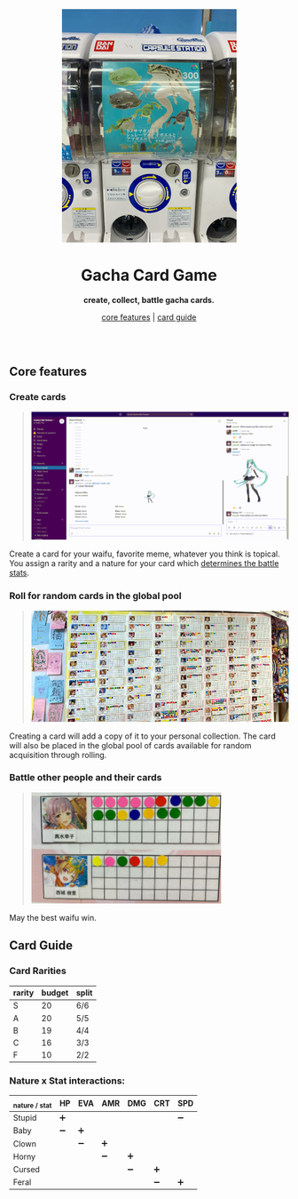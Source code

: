 <div align="center">
    <img src="./static/img/gacha.jpg" height="420">
    <h1>Gacha Card Game</h1>
    <p>
        <b>create, collect, battle gacha cards.</b>
    </p>
    <p>
        <a href="#core-features">core features</a>
        |
        <a href="#card-guide">card guide</a>
    </p>
    <br>
    <br>
</div>

## Core features

### Create cards

> <img src="./static/img/create.gif">

Create a card for your waifu, favorite meme, whatever you think is topical.
You assign a rarity and a nature for your card which [determines the battle stats](#nature-x-stat-interactions).

### Roll for random cards in the global pool

> <img src="./static/img/waifus.jpg" height="200">

Creating a card will add a copy of it to your personal collection.
The card will also be placed in the global pool of cards available for random acquisition through rolling.

### Battle other people and their cards

> <img src="./static/img/battle.jpg" height="200">

May the best waifu win.

## Card Guide

### Card Rarities

| rarity | budget | split |
|--------|--------|-------|
| S      | 20     | 6/6   |
| A      | 20     | 5/5   |
| B      | 19     | 4/4   |
| C      | 16     | 3/3   |
| F      | 10     | 2/2   |

### Nature x Stat interactions:

| <sub>nature / stat</sub> | HP | EVA | AMR | DMG | CRT | SPD |
|--------------------------|----|-----|-----|-----|-----|-----|
| Stupid                   | ➕  |     |     |     |     | ➖  |
| Baby                     | ➖  | ➕   |     |     |     |    |
| Clown                    |    | ➖   | ➕   |     |     |    |
| Horny                    |    |     | ➖   | ➕   |     |    |
| Cursed                   |    |     |     | ➖   | ➕   |    |
| Feral                    |    |     |     |     | ➖   | ➕  |
